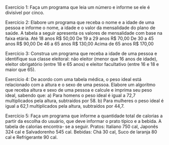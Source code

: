 Exercício 1: Faça um programa que leia um número e informe se ele é divisível por cinco.

Exercício 2: Elabore um programa que receba o nome e a idade de uma pessoa e informe o
nome, a idade e o valor da mensalidade do plano de saúde. A tabela a seguir apresenta
os valores de mensalidade com base na faixa etária.
Até 18 anos R$ 50,00
De 19 a 29 anos R$ 70,00
De 30 a 45 anos R$ 90,00
De 46 a 65 anos R$ 130,00
Acima de 65 anos R$ 170,00

Exercício 3: Construa um programa que receba a idade de uma pessoa e identifique sua classe
eleitoral: não eleitor (menor que 16 anos de idade), eleitor obrigatório (entre 18 e
65 anos) e eleitor facultativo (entre 16 e 18 e maior que 65).

Exercício 4: De acordo com uma tabela médica, o peso ideal está relacionado com a altura e o
sexo de uma pessoa. Elabore um algoritmo que receba altura e sexo de uma pessoa
e calcule e imprima seu peso ideal, sabendo que:
a) Para homens o peso ideal é igual a 72,7 multiplicados pela altura, subtraídos
por 58.
b) Para mulheres o peso ideal é igual a 62,1 multiplicados pela altura, subtraídos
por 44,7.

Exercício 5: Faça um programa que informe a quantidade total de calorias a partir da escolha
do usuário, que deve informar o prato típico e a bebida. A tabela de calorias encontra-
se a seguir.
Pratos: Italiano 750 cal, Japonês 324 cal e Salvadorenho 545 cal. Bebidas: Chá 30 cal, Suco de laranja 80 cal e Refrigerante 90 cal.